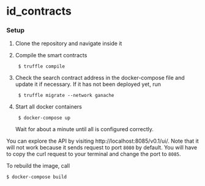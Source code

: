 # id_contracts

### Setup

1. Clone the repository and navigate inside it

2. Compile the smart contracts

        $ truffle compile

3. Check the search contract address in the docker-compose file and update it if necessary. If it has not been deployed yet, run

        $ truffle migrate --network ganache

3. Start all docker containers

        $ docker-compose up
    Wait for about a minute until all is configured correctly.

You can explore the API by visiting http://localhost:8085/v0.1/ui/. Note that it will not work because it sends request to port `8080` by default. You will have to copy the curl request to your terminal and change the port to `8085`.

To rebuild the image, call

    $ docker-compose build